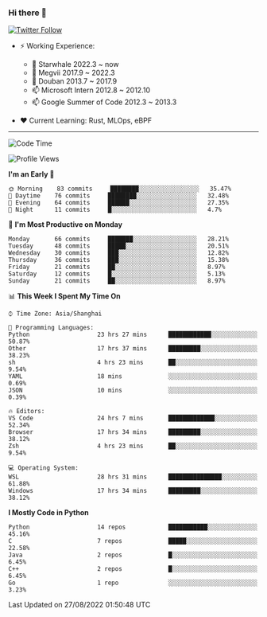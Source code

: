 ### Hi there 👋

[![Twitter Follow](https://img.shields.io/twitter/follow/tianweidut?style=social)](https://twitter.com/tianweidut)

- ⚡ Working Experience:
  - 🔭 Starwhale 2022.3 ~ now
  - 🌱 Megvii 2017.9 ~ 2022.3
  - 🌱 Douban 2013.7 ~ 2017.9
  - 📫 Microsoft Intern 2012.8 ~ 2012.10
  - 📫 Google Summer of Code 2012.3 ~ 2013.3

- ❤️ Current Learning: Rust, MLOps, eBPF

---
<!--START_SECTION:waka-->
![Code Time](http://img.shields.io/badge/Code%20Time-2%2C884%20hrs%2041%20mins-blue)

![Profile Views](http://img.shields.io/badge/Profile%20Views-0-blue)

**I'm an Early 🐤** 

```text
🌞 Morning    83 commits     ████████░░░░░░░░░░░░░░░░░   35.47% 
🌆 Daytime    76 commits     ████████░░░░░░░░░░░░░░░░░   32.48% 
🌃 Evening    64 commits     ██████░░░░░░░░░░░░░░░░░░░   27.35% 
🌙 Night      11 commits     █░░░░░░░░░░░░░░░░░░░░░░░░   4.7%

```
📅 **I'm Most Productive on Monday** 

```text
Monday       66 commits     ███████░░░░░░░░░░░░░░░░░░   28.21% 
Tuesday      48 commits     █████░░░░░░░░░░░░░░░░░░░░   20.51% 
Wednesday    30 commits     ███░░░░░░░░░░░░░░░░░░░░░░   12.82% 
Thursday     36 commits     ███░░░░░░░░░░░░░░░░░░░░░░   15.38% 
Friday       21 commits     ██░░░░░░░░░░░░░░░░░░░░░░░   8.97% 
Saturday     12 commits     █░░░░░░░░░░░░░░░░░░░░░░░░   5.13% 
Sunday       21 commits     ██░░░░░░░░░░░░░░░░░░░░░░░   8.97%

```


📊 **This Week I Spent My Time On** 

```text
⌚︎ Time Zone: Asia/Shanghai

💬 Programming Languages: 
Python                   23 hrs 27 mins      ████████████░░░░░░░░░░░░░   50.87% 
Other                    17 hrs 37 mins      █████████░░░░░░░░░░░░░░░░   38.23% 
sh                       4 hrs 23 mins       ██░░░░░░░░░░░░░░░░░░░░░░░   9.54% 
YAML                     18 mins             ░░░░░░░░░░░░░░░░░░░░░░░░░   0.69% 
JSON                     10 mins             ░░░░░░░░░░░░░░░░░░░░░░░░░   0.39%

🔥 Editors: 
VS Code                  24 hrs 7 mins       █████████████░░░░░░░░░░░░   52.34% 
Browser                  17 hrs 34 mins      █████████░░░░░░░░░░░░░░░░   38.12% 
Zsh                      4 hrs 23 mins       ██░░░░░░░░░░░░░░░░░░░░░░░   9.54%

💻 Operating System: 
WSL                      28 hrs 31 mins      ███████████████░░░░░░░░░░   61.88% 
Windows                  17 hrs 34 mins      █████████░░░░░░░░░░░░░░░░   38.12%

```

**I Mostly Code in Python** 

```text
Python                   14 repos            ███████████░░░░░░░░░░░░░░   45.16% 
C                        7 repos             █████░░░░░░░░░░░░░░░░░░░░   22.58% 
Java                     2 repos             █░░░░░░░░░░░░░░░░░░░░░░░░   6.45% 
C++                      2 repos             █░░░░░░░░░░░░░░░░░░░░░░░░   6.45% 
Go                       1 repo              ░░░░░░░░░░░░░░░░░░░░░░░░░   3.23%

```



 Last Updated on 27/08/2022 01:50:48 UTC
<!--END_SECTION:waka-->
